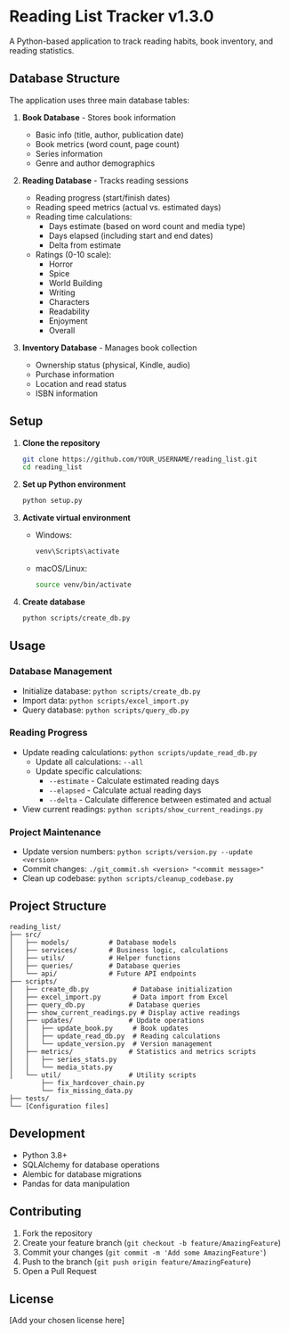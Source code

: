 # Reading List Tracker v1.3.0

A Python-based application to track reading habits, book inventory, and reading statistics.

## Database Structure

The application uses three main database tables:

1. **Book Database** - Stores book information
   - Basic info (title, author, publication date)
   - Book metrics (word count, page count)
   - Series information
   - Genre and author demographics

2. **Reading Database** - Tracks reading sessions
   - Reading progress (start/finish dates)
   - Reading speed metrics (actual vs. estimated days)
   - Reading time calculations:
     - Days estimate (based on word count and media type)
     - Days elapsed (including start and end dates)
     - Delta from estimate
   - Ratings (0-10 scale):
     - Horror
     - Spice
     - World Building
     - Writing
     - Characters
     - Readability
     - Enjoyment
     - Overall

3. **Inventory Database** - Manages book collection
   - Ownership status (physical, Kindle, audio)
   - Purchase information
   - Location and read status
   - ISBN information

## Setup

1. **Clone the repository**
   ```bash
   git clone https://github.com/YOUR_USERNAME/reading_list.git
   cd reading_list
   ```

2. **Set up Python environment**
   ```bash
   python setup.py
   ```

3. **Activate virtual environment**
   - Windows:
     ```bash
     venv\Scripts\activate
     ```
   - macOS/Linux:
     ```bash
     source venv/bin/activate
     ```

4. **Create database**
   ```bash
   python scripts/create_db.py
   ```

## Usage

### Database Management
- Initialize database: `python scripts/create_db.py`
- Import data: `python scripts/excel_import.py`
- Query database: `python scripts/query_db.py`

### Reading Progress
- Update reading calculations: `python scripts/update_read_db.py`
  - Update all calculations: `--all`
  - Update specific calculations:
    - `--estimate` - Calculate estimated reading days
    - `--elapsed` - Calculate actual reading days
    - `--delta` - Calculate difference between estimated and actual
- View current readings: `python scripts/show_current_readings.py`

### Project Maintenance
- Update version numbers: `python scripts/version.py --update <version>`
- Commit changes: `./git_commit.sh <version> "<commit message>"`
- Clean up codebase: `python scripts/cleanup_codebase.py`

## Project Structure

```
reading_list/
├── src/
│   ├── models/          # Database models
│   ├── services/        # Business logic, calculations
│   ├── utils/           # Helper functions
│   ├── queries/         # Database queries
│   └── api/             # Future API endpoints
├── scripts/
│   ├── create_db.py           # Database initialization
│   ├── excel_import.py        # Data import from Excel
│   ├── query_db.py           # Database queries
│   ├── show_current_readings.py # Display active readings
│   ├── updates/              # Update operations
│   │   ├── update_book.py     # Book updates
│   │   ├── update_read_db.py  # Reading calculations
│   │   └── update_version.py  # Version management
│   ├── metrics/              # Statistics and metrics scripts
│   │   ├── series_stats.py
│   │   └── media_stats.py
│   └── util/                 # Utility scripts
        ├── fix_hardcover_chain.py
        └── fix_missing_data.py
├── tests/
└── [Configuration files]
```

## Development

- Python 3.8+
- SQLAlchemy for database operations
- Alembic for database migrations
- Pandas for data manipulation

## Contributing

1. Fork the repository
2. Create your feature branch (`git checkout -b feature/AmazingFeature`)
3. Commit your changes (`git commit -m 'Add some AmazingFeature'`)
4. Push to the branch (`git push origin feature/AmazingFeature`)
5. Open a Pull Request

## License

[Add your chosen license here]
